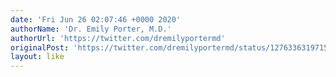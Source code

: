 ```yaml
---
date: 'Fri Jun 26 02:07:46 +0000 2020'
authorName: 'Dr. Emily Porter, M.D.'
authorUrl: 'https://twitter.com/dremilyportermd'
originalPost: 'https://twitter.com/dremilyportermd/status/1276336319715835905'
layout: like
---
```

